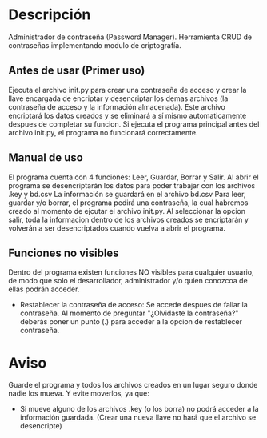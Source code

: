 # Descripción
Administrador de contraseña (Password Manager). Herramienta CRUD de contraseñas implementando modulo de criptografía.
## Antes de usar (Primer uso)
Ejecuta el archivo init.py para crear una contraseña de acceso y crear la llave encargada de encriptar y desencriptar los demas archivos (la contraseña de acceso y la información almacenada). Este archivo encriptará los datos creados y se eliminará a sí mismo automaticamente despues de completar su funcion.
Si ejecuta el programa principal antes del archivo init.py, el programa no funcionará correctamente.
## Manual de uso
El programa cuenta con 4 funciones: Leer, Guardar, Borrar y Salir.
Al abrir el programa se desencriptarán los datos para poder trabajar con los archivos .key y bd.csv
La información se guardará en el archivo bd.csv
Para leer, guardar y/o borrar, el programa pedirá una contraseña, la cual habremos creado al momento de ejcutar el archivo init.py.
Al seleccionar la opcion salir, toda la informacion dentro de los archivos creados se encriptarán y volverán a ser desencriptados cuando vuelva a abrir el programa.
## Funciones no visibles
Dentro del programa existen funciones NO visibles para cualquier usuario, de modo que solo el desarrollador, administrador y/o quien conozcoa de ellas podrán acceder.
- Restablecer la contraseña de acceso: Se accede despues de fallar la contraseña. Al momento de preguntar "¿Olvidaste la contraseña?" deberás poner un punto (.) para acceder a la opcion de restablecer contraseña.
# Aviso
Guarde el programa y todos los archivos creados en un lugar seguro donde nadie los mueva. Y evite moverlos, ya que:
- Si mueve alguno de los archivos .key (o los borra) no podrá acceder a la información guardada. 
(Crear una nueva llave no hará que el archivo se desencripte)
